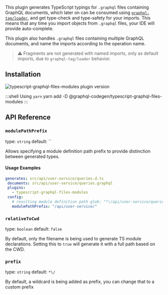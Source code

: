 This plugin generates TypeScript typings for `.graphql` files containing GraphQL documents, which later on can be consumed using [`graphql-tag/loader`](https://github.com/apollographql/graphql-tag#webpack-preprocessing-with-graphql-tagloader), and get type-check and type-safety for your imports. This means that any time you import objects from `.graphql` files, your IDE will provide auto-complete.

This plugin also handles `.graphql` files containing multiple GraphQL documents, and name the imports according to the operation name.

> ⚠ Fragments are not generated with named imports, only as default imports, due to `graphql-tag/loader` behavior.

## Installation



<img alt="typescript-graphql-files-modules plugin version" src="https://img.shields.io/npm/v/@graphql-codegen/typescript-graphql-files-modules?color=%23e15799&label=plugin&nbsp;version&style=for-the-badge"/>


    
:::shell Using `yarn`
    yarn add -D @graphql-codegen/typescript-graphql-files-modules
:::

## API Reference

### `modulePathPrefix`

type: `string`
default: ``

Allows specifying a module definition path prefix to provide distinction
between generated types.

#### Usage Examples

```yml
generates: src/api/user-service/queries.d.ts
 documents: src/api/user-service/queries.graphql
 plugins:
   - typescript-graphql-files-modules
 config:
   # resulting module definition path glob: "*\/api/user-service/queries.graphql"
   modulePathPrefix: "/api/user-service/"
```

### `relativeToCwd`

type: `boolean`
default: `false`

By default, only the filename is being used to generate TS module declarations. Setting this to `true` will generate it with a full path based on the CWD.


### `prefix`

type: `string`
default: `*\/`

By default, a wildcard is being added as prefix, you can change that to a custom prefix
